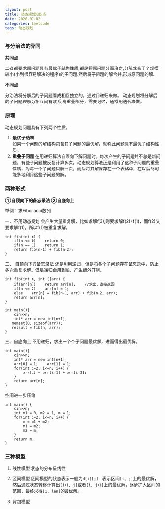 ```yaml
---
layout: post
title: 动态规划知识点
date: 2020-07-02 
categories: Leetcode
tags: 动态规划
---
```


### 与分治法的异同
**共同点**

二者都要求原问题具有最优子结构性质,都是将原问题分而治之,分解成若干个规模较小(小到很容易解决的程序)的子问题.然后将子问题的解合并,形成原问题的解.

**不同点**

分治法将分解后的子问题看成相互独立的，通过用递归来做。
动态规划将分解后的子问题理解为相互间有联系,有重叠部分，需要记忆，通常用迭代来做。

### 原理
动态规划问题具有下列两个性质。
1. **最优子结构**  
如果一个问题的解结构包含其子问题的最优解，就称此问题具有最优子结构性质。
2. **重叠子问题** 
在用递归算法自顶向下解问题时，每次产生的子问题并不总是新问题，有些子问题被反复计算多次。动态规划算法正是利用了这种子问题的重叠性质，对每一个子问题只解一次，而后将其解保存在一个表格中，在以后尽可能多地利用这些子问题的解。

### 两种形式
**①自顶向下的备忘录法  ②自底向上**

举例：求Fibonacci数列

一、不用动态规划 
会产生大量重复解，比如求解f(3),则要求解f(2)+f(1)，而f(2)又要求解f(1)，所以f(1)被重复求解。
```
int fib(int n) {
    if(n <= 0)    return 0;
    if(n == 1)    return 1;
    return fib(n-1) + fib(n-2);
}
```

二、 自顶向下的备忘录法 
还是利用递归，但是将各个子问题存在备忘录中，防止多次重复求解。但是递归会用到栈，产生额外开销。
```
int fib(int n, int []arr) {
    if(arr[n])    return arr[n];    //求出，直接返回
    if(n <= 2)    arr[n] = 1;
    else    arr[n] = fib(n-1, arr) + fib(n-2, arr);
    return arr[n];
}

int main(){
    cin>>n;
    int* arr = new int[n+1];
   memset(0, sizeof(arr));
   relsult = fib(n, arr);
}
```

三、自底向上
不用递归，求出一个个子问题最优解，进而得出最优解。
```
int main(){
    cin>>n;
    int* arr = new int[n+1];
    arr[0] = 1;    arr[1] = 1;
    for(int i=2; i<=n; i++) {
        arr[i] = arr[i-1] + arr[i-2];
    }
    return arr[n];
}
```

空间进一步压缩

```
int main() {
    cin>>n;
    int m1 = 0, m2 = 1, m = 1;
    for(int i=2; i<=n; i++) {
        m = m1 + m2;
        m1 = m2;
        m2 = m;
    }
    return m;
}
```

### 三种模型
1. 线性模型     状态的分布呈线性

2. 区间模型 
区间模型的状态表示一般为`d[i][j]`，表示区间`[i, j]`上的最优解，然后通过状态转移计算出`[i+1, j]`或者`[i, j+1]`上的最优解，逐步扩大区间的范围，最终求得`[1, len]`的最优解。

3. 背包模型